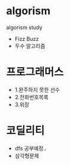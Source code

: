 # algorism
algorism study


- Fizz Buzz
- 두수 알고리즘


# 프로그래머스
- 1.완주하지 못한 선수
- 2.전화번호목록
- 3.위장

# 코딜리티


- dfs 공부예정..
- 삼각형문제

